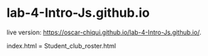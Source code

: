 # lab-4-Intro-Js.github.io

live version: https://oscar-chiqui.github.io/lab-4-Intro-Js.github.io/. 

index.html = Student_club_roster.html
